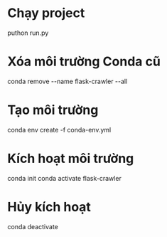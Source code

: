 # Chạy project
puthon run.py

# Xóa môi trường Conda cũ

conda remove --name flask-crawler --all

# Tạo môi trường

conda env create -f conda-env.yml

# Kích hoạt môi trường

conda init
conda activate flask-crawler

# Hủy kích hoạt

conda deactivate
